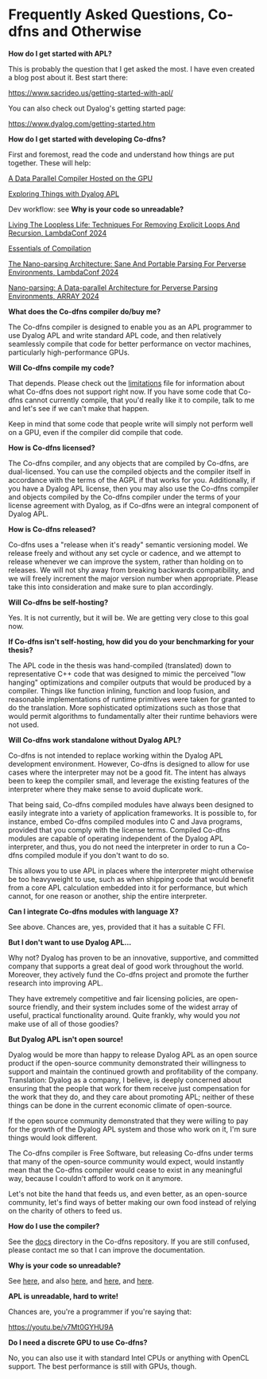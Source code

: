 # Frequently Asked Questions, Co-dfns and Otherwise

**How do I get started with APL?**

This is probably the question that I get asked the most. I have even created a blog post about it. Best start there:

https://www.sacrideo.us/getting-started-with-apl/

You can also check out Dyalog's getting started page:

https://www.dyalog.com/getting-started.htm

**How do I get started with developing Co-dfns?**

First and foremost, read the code and understand how things are put together. These will help:

[A Data Parallel Compiler Hosted on the GPU](https://scholar.google.com/scholar?hl=en&as_sdt=0%2C26&q=%22A+data+parallel+compiler+hosted+on+the+gpu%22+Aaron+Hsu&btnG=)

[Exploring Things with Dyalog APL](https://asherbhs.github.io/apl-site)

Dev workflow: see **Why is your code so unreadable?**

[Living The Loopless Life: Techniques For Removing Explicit Loops And Recursion, LambdaConf 2024](https://www.youtube.com/watch?v=F1q-ZxXmYbo)

[Essentials of Compilation](https://github.com/IUCompilerCourse/Essentials-of-Compilation)

[The Nano-parsing Architecture: Sane And Portable Parsing For Perverse Environments, LambdaConf 2024](https://www.youtube.com/watch?v=uInwQEMYAP8)

[Nano-parsing: A Data-parallel Architecture for Perverse Parsing Environments, ARRAY 2024](https://youtube.com/watch?v=Ym2TIKgiRkM)

**What does the Co-dfns compiler do/buy me?**

The Co-dfns compiler is designed to enable you as an APL programmer to use Dyalog APL and write standard APL code, and then relatively seamlessly compile that code for better performance on vector machines, particularly high-performance GPUs. 

**Will Co-dfns compile my code?**

That depends. Please check out the [limitations](https://github.com/Co-dfns/Co-dfns/blob/master/docs/MANUAL.md#known-limitations) file for information about what Co-dfns does not support right now. If you have some code that Co-dfns cannot currently compile, that you'd really like it to compile, talk to me and let's see if we can't make that happen. 

Keep in mind that some code that people write will simply not perform well on a GPU, even if the compiler did compile that code.

**How is Co-dfns licensed?**

The Co-dfns compiler, and any objects that are compiled by Co-dfns, are dual-licensed. You can use the compiled objects and the compiler itself in accordance with the terms of the AGPL if that works for you. Additionally, if you have a Dyalog APL license, then you may also use the Co-dfns compiler and objects compiled by the Co-dfns compiler under the terms of your license agreement with Dyalog, as if Co-dfns were an integral component of Dyalog APL.

**How is Co-dfns released?**

Co-dfns uses a "release when it's ready" semantic versioning model. We release freely and without any set cycle or cadence, and we attempt to release whenever we can improve the system, rather than holding on to releases. We will not shy away from breaking backwards compatibility, and we will freely increment the major version number when appropriate. Please take this into consideration and make sure to plan accordingly. 

**Will Co-dfns be self-hosting?**

Yes. It is not currently, but it will be. We are getting very close to this goal now.

**If Co-dfns isn't self-hosting, how did you do your benchmarking for your thesis?**

The APL code in the thesis was hand-compiled (translated) down to representative C++ code that was designed to mimic the perceived "low hanging" optimizations and compiler outputs that would be produced by a compiler. Things like function inlining, function and loop fusion, and reasonable implementations of runtime primitives were taken for granted to do the translation. More sophisticated optimizations such as those that would permit algorithms to fundamentally alter their runtime behaviors were not used. 

**Will Co-dfns work standalone without Dyalog APL?**

Co-dfns is not intended to replace working within the Dyalog APL development environment. However, Co-dfns is designed to allow for use cases where the interpreter may not be a good fit. The intent has always been to keep the compiler small, and leverage the existing features of the interpreter where they make sense to avoid duplicate work. 

That being said, Co-dfns compiled modules have always been designed to easily integrate into a variety of application frameworks. It is possible to, for instance, embed Co-dfns compiled modules into C and Java programs, provided that you comply with the license terms. Compiled Co-dfns modules are capable of operating independent of the Dyalog APL interpreter, and thus, you do not need the interpreter in order to run a Co-dfns compiled module if you don't want to do so. 

This allows you to use APL in places where the interpreter might otherwise be too heavyweight to use, such as when shipping code that would benefit from a core APL calculation embedded into it for performance, but which cannot, for one reason or another, ship the entire interpreter. 

**Can I integrate Co-dfns modules with language X?**

See above. Chances are, yes, provided that it has a suitable C FFI. 

**But I don't want to use Dyalog APL...**

Why not? Dyalog has proven to be an innovative, supportive, and committed company that supports a great deal of good work throughout the world. Moreover, they actively fund the Co-dfns project and promote the further research into improving APL. 

They have extremely competitive and fair licensing policies, are open-source friendly, and their system includes some of the widest array of useful, practical functionality around. Quite frankly, why would you *not* make use of all of those goodies? 

**But Dyalog APL isn't open source!**

Dyalog would be more than happy to release Dyalog APL as an open source product if the open-source community demonstrated their willingness to support and maintain the continued growth and profitability of the company. Translation: Dyalog as a company, I believe, is deeply concerned about ensuring that the people that work for them receive just compensation for the work that they do, and they care about promoting APL; neither of these things can be done in the current economic climate of open-source. 

If the open source community demonstrated that they were willing to pay for the growth of the Dyalog APL system and those who work on it, I'm sure things would look different. 

The Co-dfns compiler is Free Software, but releasing Co-dfns under terms that many of the open-source community would expect, would instantly mean that the Co-dfns compiler would cease to exist in any meaningful way, because I couldn't afford to work on it anymore. 

Let's not bite the hand that feeds us, and even better, as an open-source community, let's find ways of better making our own food instead of relying on the charity of others to feed us. 

**How do I use the compiler?**

See the [docs](../docs) directory in the Co-dfns repository. If you are still confused, please contact me so that I can improve the documentation.

**Why is your code so unreadable?**

See [here](https://www.youtube.com/watch?v=gcUWTa16Jc0&feature=youtu.be), and also [here](https://news.ycombinator.com/item?id=13638086), and [here](https://news.ycombinator.com/item?id=13797797), and [here](https://news.ycombinator.com/item?id=13565743). 

**APL is unreadable, hard to write!**

Chances are, you're a programmer if you're saying that:

https://youtu.be/v7Mt0GYHU9A

**Do I need a discrete GPU to use Co-dfns?**

No, you can also use it with standard Intel CPUs or anything with OpenCL support. The best performance is still with GPUs, though.
